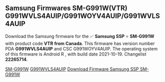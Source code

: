 <h2>Samsung Firmwares SM-G991W(VTR) G991WVLS4AUIP/G991WOYV4AUIP/G991WVLS4AUIP</h2>
Download the Samsung firmware for the ✅ <strong>Samsung SSP </strong> ⭐ <strong>SM-G991W</strong> with product code <strong>VTR</strong> <strong> from Canada</strong>. This firmware has version number PDA <strong>G991WVLS4AUIP</strong> and CSC G991WOYV4AUIP. The operating system of this firmware is Android R , with build date 2021-10-19. Changelist <strong>22265714</strong>.


[SM-G991W](https://samfirm.shop/samsung/model/SM-G991W)
[G991WVLS4AUIP](https://samfirm.shop/samsung/pda/G991WVLS4AUIP)
[Download Firmware Samsung SSP SM-G991W](https://samfirm.shop/samsung/firmware/466055)
